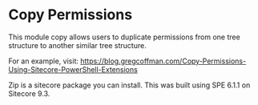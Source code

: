 # Copy Permissions
This module copy allows users to duplicate permissions from one tree structure to another similar tree structure.

For an example, visit: https://blog.gregcoffman.com/Copy-Permissions-Using-Sitecore-PowerShell-Extensions

Zip is a sitecore package you can install.  This was built using SPE 6.1.1 on Sitecore 9.3.